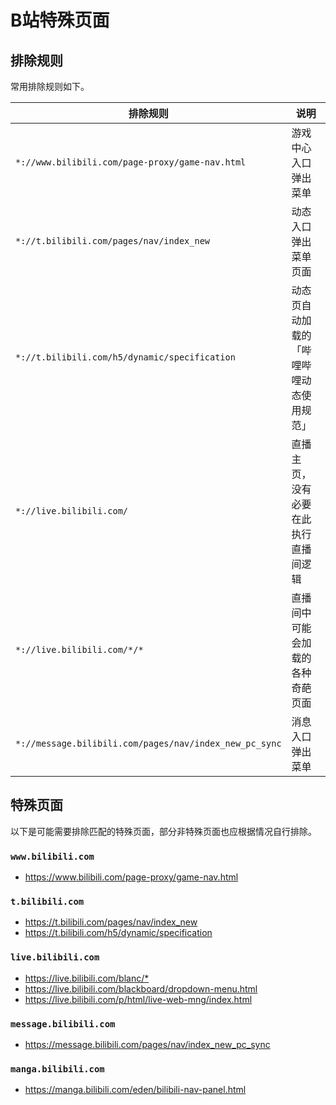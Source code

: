 # B站特殊页面

## 排除规则

常用排除规则如下。

| 排除规则                                               | 说明                                     |
| ------------------------------------------------------ | ---------------------------------------- |
| `*://www.bilibili.com/page-proxy/game-nav.html`        | 游戏中心入口弹出菜单                     |
| `*://t.bilibili.com/pages/nav/index_new`               | 动态入口弹出菜单页面                     |
| `*://t.bilibili.com/h5/dynamic/specification`          | 动态页自动加载的「哔哩哔哩动态使用规范」 |
| `*://live.bilibili.com/`                               | 直播主页，没有必要在此执行直播间逻辑     |
| `*://live.bilibili.com/*/*`                            | 直播间中可能会加载的各种奇葩页面         |
| `*://message.bilibili.com/pages/nav/index_new_pc_sync` | 消息入口弹出菜单                         |

## 特殊页面

以下是可能需要排除匹配的特殊页面，部分非特殊页面也应根据情况自行排除。

### `www.bilibili.com`

* <https://www.bilibili.com/page-proxy/game-nav.html>

### `t.bilibili.com`

* <https://t.bilibili.com/pages/nav/index_new>
* <https://t.bilibili.com/h5/dynamic/specification>

### `live.bilibili.com`

* <https://live.bilibili.com/blanc/*>
* <https://live.bilibili.com/blackboard/dropdown-menu.html>
* <https://live.bilibili.com/p/html/live-web-mng/index.html>

### `message.bilibili.com`

* <https://message.bilibili.com/pages/nav/index_new_pc_sync>

### `manga.bilibili.com`

* <https://manga.bilibili.com/eden/bilibili-nav-panel.html>
